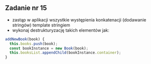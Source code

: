 ## Zadanie nr 15

- zastąp w aplikacji wszystkie występienia konkatenacji (dodawanie stringów) template stringiem
- wykonaj destrukturyzację takich elementów jak:

```js
addNewBook(book) {
  this.books.push(book);
  const bookInstance = new Book(book);
  this.booksList.appendChild(bookInstance.container);
}
```

